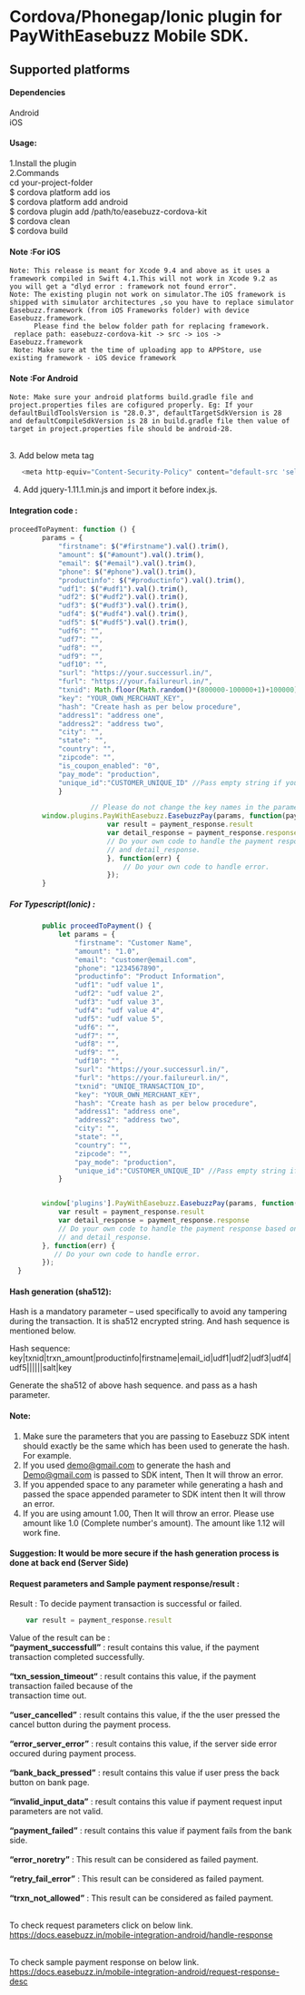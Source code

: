 # Cordova/Phonegap/Ionic plugin for PayWithEasebuzz Mobile SDK.


## Supported platforms

#### Dependencies
Android
<br />iOS

#### Usage:
1.Install the plugin
<br />2.Commands
<br />    cd your-project-folder
<br />    $ cordova platform add ios
<br />    $ cordova platform add android 
<br />    $ cordova plugin add /path/to/easebuzz-cordova-kit
<br />    $ cordova clean
<br />    $ cordova build

#### Note :For iOS
    Note: This release is meant for Xcode 9.4 and above as it uses a framework compiled in Swift 4.1.This will not work in Xcode 9.2 as  you will get a "dlyd error : framework not found error".
    Note: The existing plugin not work on simulator.The iOS framework is shipped with simulator architectures ,so you have to replace simulator Easebuzz.framework (from iOS Frameworks folder) with device Easebuzz.framework.
          Please find the below folder path for replacing framework.
     replace path: easebuzz-cordova-kit -> src -> ios -> Easebuzz.framework
     Note: Make sure at the time of uploading app to APPStore, use existing framework - iOS device framework

#### Note :For Android
    Note: Make sure your android platforms build.gradle file and project.properties files are cofigured properly. Eg: If your defaultBuildToolsVersion is "28.0.3", defaultTargetSdkVersion is 28 and defaultCompileSdkVersion is 28 in build.gradle file then value of target in project.properties file should be android-28.

<br />3. Add below meta tag
 ```javascript 
    <meta http-equiv="Content-Security-Policy" content="default-src 'self' data: gap: https://ssl.gstatic.com 'unsafe-eval'; style-src 'self' 'unsafe-inline'; media-src *; img-src 'self' data: content:;">
 ```   

4. Add jquery-1.11.1.min.js and import it before index.js.

#### Integration code :

```javascript
proceedToPayment: function () {
        params = {
            "firstname": $("#firstname").val().trim(),
            "amount": $("#amount").val().trim(),
            "email": $("#email").val().trim(),
            "phone": $("#phone").val().trim(),
            "productinfo": $("#productinfo").val().trim(),
            "udf1": $("#udf1").val().trim(),
            "udf2": $("#udf2").val().trim(),
            "udf3": $("#udf3").val().trim(),
            "udf4": $("#udf4").val().trim(),
            "udf5": $("#udf5").val().trim(),
            "udf6": "",
            "udf7": "",
            "udf8": "",
            "udf9": "",
            "udf10": "",
            "surl": "https://your.successurl.in/",
            "furl": "https://your.failureurl.in/",
            "txnid": Math.floor(Math.random()*(800000-100000+1)+100000),
            "key": "YOUR_OWN_MERCHANT_KEY",
            "hash": "Create hash as per below procedure",
            "address1": "address one",
            "address2": "address two",
            "city": "",
            "state": "",
            "country": "",
            "zipcode": "",
            "is_coupon_enabled": "0",
            "pay_mode": "production",
            "unique_id":"CUSTOMER_UNIQUE_ID" //Pass empty string if you dont want to pass customer unique id.  
            }

                    // Please do not change the key names in the parameters.
        window.plugins.PayWithEasebuzz.EasebuzzPay(params, function(payment_response) {
                        var result = payment_response.result
                        var detail_response = payment_response.response
                        // Do your own code to handle the payment response based on result 
                        // and detail_response.
                        }, function(err) {
                            // Do your own code to handle error.
                        });
        }

``` 

##### For Typescript(Ionic) :

```javascript
        public proceedToPayment() {
            let params = {
                "firstname": "Customer Name",
                "amount": "1.0",
                "email": "customer@email.com",
                "phone": "1234567890",
                "productinfo": "Product Information",
                "udf1": "udf value 1",
                "udf2": "udf value 2",
                "udf3": "udf value 3",
                "udf4": "udf value 4",
                "udf5": "udf value 5",
                "udf6": "",
                "udf7": "",
                "udf8": "",
                "udf9": "",
                "udf10": "",
                "surl": "https://your.successurl.in/",
                "furl": "https://your.failureurl.in/",
                "txnid": "UNIQE_TRANSACTION_ID",
                "key": "YOUR_OWN_MERCHANT_KEY",
                "hash": "Create hash as per below procedure",
                "address1": "address one",
                "address2": "address two",
                "city": "",
                "state": "",
                "country": "",
                "zipcode": "",
                "pay_mode": "production",
                "unique_id":"CUSTOMER_UNIQUE_ID" //Pass empty string if you dont want to pass customer unique id.
            }


        window['plugins'].PayWithEasebuzz.EasebuzzPay(params, function(payment_response) {
            var result = payment_response.result
            var detail_response = payment_response.response
            // Do your own code to handle the payment response based on result 
            // and detail_response.
        }, function(err) {
           // Do your own code to handle error.
        });
  }

``` 
####  Hash generation (sha512): 
Hash is a mandatory parameter – used specifically to avoid any tampering during the transaction.
It is sha512 encrypted string. And hash sequence is mentioned below.

Hash sequence:
key|txnid|trxn_amount|productinfo|firstname|email_id|udf1|udf2|udf3|udf4|udf5||||||salt|key

Generate the sha512 of above hash sequence. and pass as a hash parameter.

####  Note:
1. Make sure the parameters that you are passing to Easebuzz SDK intent should exactly be the same which has been used to generate the hash.
For example.
1. If you used demo@gmail.com to generate the hash and Demo@gmail.com is passed to SDK intent, Then It will throw an error.
2. If you appended space to any parameter while generating a hash and passed the space appended parameter to SDK intent then It will throw an error.
3. If you are using amount 1.00, Then It will throw an error. Please use amount like 1.0 (Complete number's amount). The amount like 1.12 will work fine.

####  Suggestion: It would be more secure if the hash generation process is done at back end (Server Side)



#### Request parameters and Sample payment response/result :

Result : To decide payment transaction is successful or failed.

```javascript
    var result = payment_response.result
```

Value of the result can be :
<br />**“payment_successfull”** : result contains this value, if the payment transaction completed successfully.<br />
<br />**“txn_session_timeout“** :  result contains this value, if the payment transaction failed because of the <br />transaction time out.<br />
<br />**“user_cancelled”** : result contains this value, if the the user pressed the cancel button during the  payment process.<br />
<br />**“error_server_error”** : result contains this value, if the server side error occured during payment process.<br />
<br />**“bank_back_pressed”** :  result contains this value if user press the back button on bank page.<br />
<br />**“invalid_input_data”** :  result contains this value if payment request input parameters are not valid.<br />
<br />**“payment_failed”** :  result contains this value if payment fails from the bank side.<br />
<br />**“error_noretry”** : This result can be considered as failed payment.<br />
<br />**“retry_fail_error”** : This result can be considered as failed payment.<br />
<br />**“trxn_not_allowed”** : This result can be considered as failed payment.<br />


<br />To check request parameters click on below link.
    <br />https://docs.easebuzz.in/mobile-integration-android/handle-response
 
<br />To check sample payment response on below link.
    <br />https://docs.easebuzz.in/mobile-integration-android/request-response-desc
